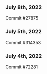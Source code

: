 ### July 8th, 2022

Commit #27875

### July 5th, 2022

Commit #314353


### July 4th, 2022

Commit #72281
